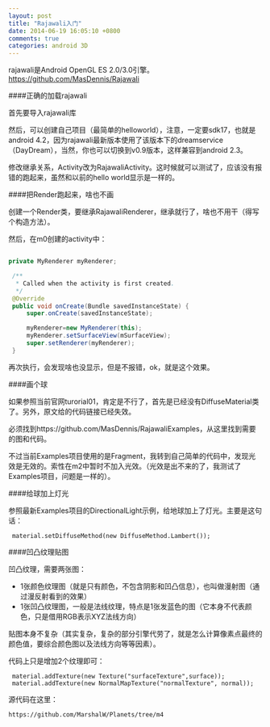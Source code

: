 ```yaml
---
layout: post
title: "Rajawali入门"
date: 2014-06-19 16:05:10 +0800
comments: true
categories: android 3D
---
```

rajawali是Android OpenGL ES 2.0/3.0引擎。https://github.com/MasDennis/Rajawali

<!--more-->

####正确的加载rajawali

首先要导入rajawali库

然后，可以创建自己项目（最简单的helloworld），注意，一定要sdk17，也就是android 4.2，因为rajawali最新版本使用了该版本下的dreamservice（DayDream），当然，你也可以切换到v0.9版本，这样兼容到android 2.3。

修改继承关系，Activity改为RajawaliActivity。这时候就可以测试了，应该没有报错的跑起来，虽然和以前的hello world显示是一样的。

####把Render跑起来，啥也不画

创建一个Render类，要继承RajawaliRenderer，继承就行了，啥也不用干（得写个构造方法）。

然后，在m0创建的activity中：

```java

private MyRenderer myRenderer;

 /**
  * Called when the activity is first created.
  */
 @Override
 public void onCreate(Bundle savedInstanceState) {
     super.onCreate(savedInstanceState);

     myRenderer=new MyRenderer(this);
     myRenderer.setSurfaceView(mSurfaceView);
     super.setRenderer(myRenderer);
 }
```

再次执行，会发现啥也没显示，但是不报错，ok，就是这个效果。

####画个球

如果参照当前官网turorial01，肯定是不行了，首先是已经没有DiffuseMaterial类了。另外，原文给的代码链接已经失效。

必须找到https://github.com/MasDennis/RajawaliExamples，从这里找到需要的图和代码。

不过当前Examples项目使用的是Fragment，我转到自己简单的代码中，发现光效是无效的。索性在m2中暂时不加入光效。（光效是出不来的了，我测试了Examples项目，问题是一样的）。


####给球加上灯光

参照最新Examples项目的DirectionalLight示例，给地球加上了灯光。主要是这句话：

     material.setDiffuseMethod(new DiffuseMethod.Lambert());


####凹凸纹理贴图

凹凸纹理，需要两张图：


   * 1张颜色纹理图（就是只有颜色，不包含阴影和凹凸信息），也叫做漫射图（通过漫反射看到的效果）
   * 1张凹凸纹理图，一般是法线纹理，特点是1张发蓝色的图（它本身不代表颜色，只是借用RGB表示XYZ法线方向）

贴图本身不复杂（其实复杂，复杂的部分引擎代劳了，就是怎么计算像素点最终的颜色值，要综合颜色图以及法线方向等等因素）。

代码上只是增加2个纹理即可：

     material.addTexture(new Texture("surfaceTexture",surface));
     material.addTexture(new NormalMapTexture("normalTexture", normal));

源代码在这里：

	https://github.com/MarshalW/Planets/tree/m4 